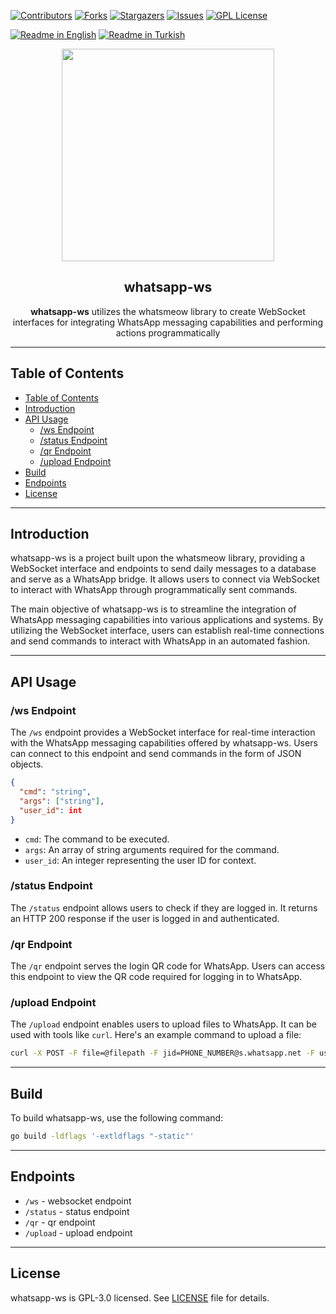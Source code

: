 [![Contributors][contributors-shield]][contributors-url]
[![Forks][forks-shield]][forks-url]
[![Stargazers][stars-shield]][stars-url]
[![Issues][issues-shield]][issues-url]
[![GPL License][license-shield]][license-url]

[![Readme in English](https://img.shields.io/badge/Readme-English-blue)](README.md)
[![Readme in Turkish](https://img.shields.io/badge/Readme-Turkish-red)](README.tr.md)

<div align="center"> 
<a href="https://mono.net.tr/">
  <img src="https://monobilisim.com.tr/images/mono-bilisim.svg" width="340"/>
</a>

<h2 align="center">whatsapp-ws</h2>
<b>whatsapp-ws</b> utilizes the whatsmeow library to create WebSocket interfaces for integrating WhatsApp messaging capabilities and performing actions programmatically

</div>

---

## Table of Contents

- [Table of Contents](#table-of-contents)
- [Introduction](#introduction)
- [API Usage](#api-usage)
  - [/ws Endpoint](#ws-endpoint)
  - [/status Endpoint](#status-endpoint)
  - [/qr Endpoint](#qr-endpoint)
  - [/upload Endpoint](#upload-endpoint)
- [Build](#build)
- [Endpoints](#endpoints)
- [License](#license)

---
## Introduction

whatsapp-ws is a project built upon the whatsmeow library, providing a WebSocket interface and endpoints to send daily messages to a database and serve as a WhatsApp bridge. It allows users to connect via WebSocket to interact with WhatsApp through programmatically sent commands.

The main objective of whatsapp-ws is to streamline the integration of WhatsApp messaging capabilities into various applications and systems. By utilizing the WebSocket interface, users can establish real-time connections and send commands to interact with WhatsApp in an automated fashion.

---

## API Usage

### /ws Endpoint

The `/ws` endpoint provides a WebSocket interface for real-time interaction with the WhatsApp messaging capabilities offered by whatsapp-ws. Users can connect to this endpoint and send commands in the form of JSON objects.

```json
{
  "cmd": "string",
  "args": ["string"],
  "user_id": int
}
```

- `cmd`: The command to be executed.
- `args`: An array of string arguments required for the command.
- `user_id`: An integer representing the user ID for context.

### /status Endpoint

The `/status` endpoint allows users to check if they are logged in. It returns an HTTP 200 response if the user is logged in and authenticated.

### /qr Endpoint

The `/qr` endpoint serves the login QR code for WhatsApp. Users can access this endpoint to view the QR code required for logging in to WhatsApp.

### /upload Endpoint

The `/upload` endpoint enables users to upload files to WhatsApp. It can be used with tools like `curl`. Here's an example command to upload a file:
```sh
curl -X POST -F file=@filepath -F jid=PHONE_NUMBER@s.whatsapp.net -F user_id=1 http://localhost:6023/upload
```

---

## Build

To build whatsapp-ws, use the following command:

```bash
go build -ldflags '-extldflags "-static"'
```

---

## Endpoints

- `/ws` - websocket endpoint
- `/status` - status endpoint
- `/qr` - qr endpoint
- `/upload` - upload endpoint

---

## License

whatsapp-ws is GPL-3.0 licensed. See [LICENSE](LICENSE) file for details.

[contributors-shield]: https://img.shields.io/github/contributors/monobilisim/whatsapp-ws.svg?style=for-the-badge
[contributors-url]: https://github.com/monobilisim/whatsapp-ws/graphs/contributors
[forks-shield]: https://img.shields.io/github/forks/monobilisim/whatsapp-ws.svg?style=for-the-badge
[forks-url]: https://github.com/monobilisim/whatsapp-ws/network/members
[stars-shield]: https://img.shields.io/github/stars/monobilisim/whatsapp-ws.svg?style=for-the-badge
[stars-url]: https://github.com/monobilisim/whatsapp-ws/stargazers
[issues-shield]: https://img.shields.io/github/issues/monobilisim/whatsapp-ws.svg?style=for-the-badge
[issues-url]: https://github.com/monobilisim/whatsapp-ws/issues
[license-shield]: https://img.shields.io/github/license/monobilisim/whatsapp-ws.svg?style=for-the-badge
[license-url]: https://github.com/monobilisim/whatsapp-ws/blob/master/LICENSE.txt